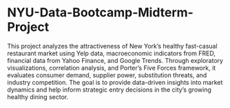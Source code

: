 # NYU-Data-Bootcamp-Midterm-Project
This project analyzes the attractiveness of New York’s healthy fast-casual restaurant market using Yelp data, macroeconomic indicators from FRED, financial data from Yahoo Finance, and Google Trends. Through exploratory visualizations, correlation analysis, and Porter’s Five Forces framework, it evaluates consumer demand, supplier power, substitution threats, and industry competition. The goal is to provide data-driven insights into market dynamics and help inform strategic entry decisions in the city’s growing healthy dining sector.
